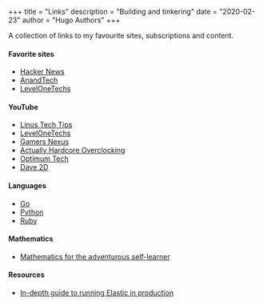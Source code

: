 +++
title = "Links"
description = "Building and tinkering"
date = "2020-02-23"
author = "Hugo Authors"
+++

A collection of links to my favourite sites, subscriptions and content.

#### Favorite sites

* [Hacker News](https://news.ycombinator.com)
* [AnandTech](https://www.anandtech.com/)
* [LevelOneTechs](https://level1techs.com/)

#### YouTube
* [Linus Tech Tips](https://www.youtube.com/user/LinusTechTips)
* [LevelOneTechs](https://www.youtube.com/user/teksyndicate)
* [Gamers Nexus](https://www.youtube.com/user/GamersNexus)
* [Actually Hardcore Overclocking](https://www.youtube.com/channel/UCrwObTfqv8u1KO7Fgk-FXHQ)
* [Optimum Tech](https://www.youtube.com/channel/UCRYOj4DmyxhBVrdvbsUwmAA)
* [Dave 2D](https://www.youtube.com/channel/UCVYamHliCI9rw1tHR1xbkfw)

#### Languages

* [Go](https://golang.org/)
* [Python](https://www.python.org/)
* [Ruby](https://www.ruby-lang.org/en/)

#### Mathematics

* [Mathematics for the adventurous self-learner](https://www.neilwithdata.com/mathematics-self-learner)

#### Resources

* [In-depth guide to running Elastic in production](https://facinating.tech/2020/02/22/in-depth-guide-to-running-elasticsearch-in-production/)
